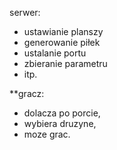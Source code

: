 serwer:

- ustawianie planszy 
- generowanie piłek 
- ustalanie portu 
- zbieranie parametru
- itp.

**gracz:

- dolacza po porcie, 
- wybiera druzyne, 
- moze grac.